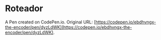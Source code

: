 # Roteador

A Pen created on CodePen.io. Original URL: [https://codepen.io/ebdhvngx-the-encoder/pen/dyzLdWK](https://codepen.io/ebdhvngx-the-encoder/pen/dyzLdWK).


